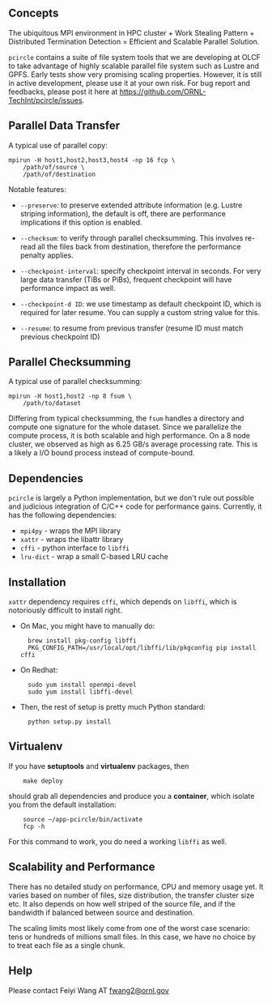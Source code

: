 ## Concepts

The ubiquitous MPI environment in HPC cluster + Work Stealing Pattern +
Distributed Termination Detection = Efficient and Scalable Parallel Solution.

`pcircle` contains a suite of file system tools that we are
developing at OLCF to take advantage of highly scalable parallel file system
such as Lustre and GPFS. Early tests show very promising scaling properties. However,
it is still in active development, please use it at your own risk. For bug report and feedbacks, 
please post it here at https://github.com/ORNL-TechInt/pcircle/issues. 


## Parallel Data Transfer

A typical use of parallel copy:

    mpirun -H host1,host2,host3,host4 -np 16 fcp \
        /path/of/source \
        /path/of/destination

Notable features:

- `--preserve`: to preserve extended attribute information (e.g. Lustre
  striping information), the default is off, there are performance
  implications if this option is enabled.

- `--checksum`: to verify through parallel checksumming. This
  involves re-read all the files back from destination, therefore the
  performance penalty applies.

- `--checkpoint-interval`: specify checkpoint interval in seconds. For very
  large data transfer (TiBs or PiBs), frequent checkpoint will have
  performance impact as well.


- `--checkpoint-d ID`: we use timestamp as default checkpoint ID, which is
  required for later resume. You can supply a custom string value for this.

- `--resume`: to resume from previous transfer (resume ID must match previous
  checkpoint ID)

## Parallel Checksumming

A typical use of parallel checksumming:

    mpirun -H host1,host2 -np 8 fsum \
        /path/to/dataset

Differing from typical checksumming, the `fsum` handles a directory and compute
one signature for the whole dataset. Since we parallelize the compute process,
it is both scalable and high performance. On a 8 node cluster, we observed as
high as 6.25 GB/s average processing rate. This is a likely a I/O bound
process instead of compute-bound.


## Dependencies

`pcircle` is largely a Python implementation, but we don't rule out possible
and judicious integration of C/C++ code for performance gains. Currently, it
has the following dependencies:

- `mpi4py` - wraps the MPI library
- `xattr` - wraps the libattr library
- `cffi` - python interface to `libffi`
- `lru-dict` - wrap a small C-based LRU cache

## Installation

`xattr` dependency requires `cffi`, which depends on `libffi`, which is
notoriously difficult to install right.

- On Mac, you might have to manually do:

        brew install pkg-config libffi
        PKG_CONFIG_PATH=/usr/local/opt/libffi/lib/pkgconfig pip install cffi

- On Redhat:

        sudo yum install openmpi-devel
        sudo yum install libffi-devel
      
- Then, the rest of setup is pretty much Python standard:

        python setup.py install


## Virtualenv

If you have **setuptools** and **virtualenv** packages, then

        make deploy

should grab all dependencies and produce you a **container**, which isolate you from the default
installation:

        source ~/app-pcircle/bin/activate
        fcp -h

For this command to work, you do need a working `libffi` as well.
        

## Scalability and Performance

There has no detailed study on performance, CPU and memory usage yet. It
varies based on number of files, size distribution, the transfer cluster size
etc. It also depends on how well striped of the source file, and if the
bandwidth if balanced between source and destination. 

The scaling limits most likely come from one of the worst case scenario:
tens or hundreds of millions small files. In this case, we have no choice by
to treat each file as a single chunk. 




## Help

Please contact Feiyi Wang AT fwang2@ornl.gov

